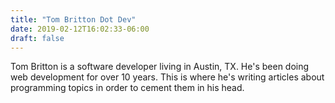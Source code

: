 ```yaml
---
title: "Tom Britton Dot Dev"
date: 2019-02-12T16:02:33-06:00
draft: false
---
```


Tom Britton is a software developer living in Austin, TX. He's been doing web development for over 10 years. This is where he's writing articles about programming topics in order to cement them in his head.